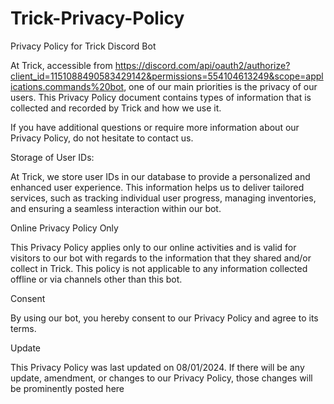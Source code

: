 # Trick-Privacy-Policy

Privacy Policy for Trick Discord Bot

At Trick, accessible from https://discord.com/api/oauth2/authorize?client_id=1151088490583429142&permissions=554104613249&scope=applications.commands%20bot, one of our main priorities is the privacy of our users. This Privacy Policy document contains types of information that is collected and recorded by Trick and how we use it.

If you have additional questions or require more information about our Privacy Policy, do not hesitate to contact us.

Storage of User IDs:

At Trick, we store user IDs in our database to provide a personalized and enhanced user experience. This information helps us to deliver tailored services, such as tracking individual user progress, managing inventories, and ensuring a seamless interaction within our bot.

Online Privacy Policy Only

This Privacy Policy applies only to our online activities and is valid for visitors to our bot with regards to the information that they shared and/or collect in Trick. This policy is not applicable to any information collected offline or via channels other than this bot.

Consent

By using our bot, you hereby consent to our Privacy Policy and agree to its terms.

Update

This Privacy Policy was last updated on 08/01/2024. If there will be any update, amendment, or changes to our Privacy Policy, those changes will be prominently posted here
